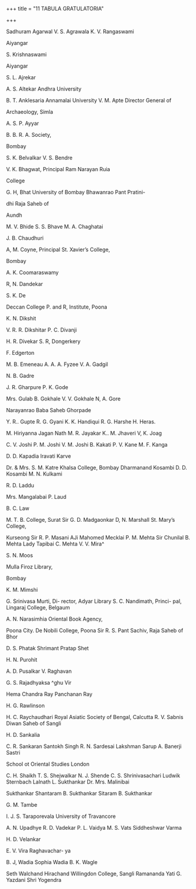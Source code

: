 +++
title = "11 TABULA GRATULATORIA"

+++


Sadhuram Agarwal 
V. S. Agrawala 
K. V. Rangaswami 

Aiyangar 

S. Krishnaswami 

Aiyangar 

S. L. Ajrekar 

A. S. Altekar 
Andhra University 

B. T. Anklesaria 
Annamalai University 
V. M. Apte 
Director General of 

Archaeology, Simla 

A. S. P. Ayyar 

B. B. R. A. Society, 

Bombay 

S. K. Belvalkar 
V. S. Bendre 

V. K. Bhagwat, Principal 
Ram Narayan Ruia 

College 

G. H, Bhat 
University of Bombay 
Bhawanrao Pant Pratini- 

dhi Raja Saheb of 

Aundh 

M. V. Bhide 
S. S. Bhave 
M. A. Chaghatai 

J. B. Chaudhuri 

A, M. Coyne, Principal 
St. Xavier’s College, 

Bombay 

A. K. Coomaraswamy 

R, N. Dandekar 

S. K. De 

Deccan College P. and R, 
Institute, Poona 

K. N. Dikshit 

V. R. R. Dikshitar 
P. C. Divanji 

H. R. Divekar 
S. R, Dongerkery 

F. Edgerton 

M. B. Emeneau 
A. A. A. Fyzee 
V. A. Gadgil 

N. B. Gadre 

J. R. Gharpure 
P. K. Gode 

Mrs. Gulab B. Gokhale 
V. V. Gokhale 
N, A. Gore 


Narayanrao Baba Saheb 
Ghorpade 

Y. R.. Gupte 
R. G. Gyani 
K. K. Handiqui 
R. G. Harshe 
H. Heras. 

M. Hiriyanna 
Jagan Nath 
M. R. Jayakar 
K.. M. Jhaveri 
V, K. Joag 

C. V. Joshi 
P. M. Joshi 
V. M. Joshi 
B. Kakati 
P. V. Kane 
M. F. Kanga 

D. D. Kapadia 
Iravati Karve 

Dr. & Mrs. S. M. Katre 
Khalsa College, Bombay 
Dharmanand Kosambi 
D. D. Kosambi 
M. N. Kulkami 

R. D. Laddu 

Mrs. Mangalabai P. Laud 

B. C. Law 

M. T. B. College, Surat 
Sir G. D. Madgaonkar 
D, N. Marshall 
St. Mary’s College, 

Kurseong 
Sir R. P. Masani 
AJi Mahomed Mecklai 
P. M. Mehta 
Sir Chunilal B. Mehta 
Lady Tapibai C. Mehta 
V. V. Mira^ 

S. N. Moos 

Mulla Firoz Library, 

Bombay 

K. M. Mimshi 

G. Srinivasa Murti, Di- 
rector, Adyar Library 
S. C. Nandimath, Princi- 
pal, Lingaraj College, 
Belgaum 

A. N. Narasimhia 
Oriental Book Agency, 

Poona City. 
De Nobili College, Poona 
Sir R. S. Pant Sachiv, 
Raja Saheb of Bhor 


D. S. Phatak 
Shrimant Pratap Shet 

H. N. Purohit 

A. D. Pusalkar 
V. Raghavan 

G. S. Rajadhyaksa 
^ghu Vir 

Hema Chandra Ray 
Panchanan Ray 

H. G. Rawlinson 

H. C. Raychaudhari 
Royal Asiatic Society of 
Bengal, Calcutta 
R. V. Sabnis 
Diwan Saheb of Sangli 

H. D. Sankalia 

C. R. Sankaran 
Santokh Singh 
R. N. Sardesai 
Lakshman Sarup 
A. Banerji Sastri 

School ot Oriental Studies 
London 

C. H. Shaikh 
T. S. Shejwalkar 
N. J. Shende 
C. S. Shrinivasachari 
Ludwik Sternbach 
Lalnath L. Sukthankar 
Dr. Mrs. Malinibai 

Sukthankar 
Shantaram B. Sukthankar 
Sitaram B. Sukthankar 

G. M. Tambe 

I. J. S. Taraporevala 
University of Travancore 

A. N. Upadhye 
R. D. Vadekar 
P. L. Vaidya 
M. S. Vats 
Siddheshwar Varma 

H. D. Velankar 

E. V. Vira Raghavachar- 
ya 

B. J, Wadia 
Sophia Wadia 
B. K. Wagle 

Seth Walchand Hirachand 
Willingdon College, Sangli 
Ramananda Yati 
G. Yazdani 
Shri Yogendra 